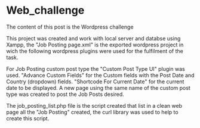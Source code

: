 # Web_challenge

The content of this post is the Wordpress challenge

This project was created and work with local server and databse using Xampp,
the "Job Posting page.xml" is the exported wordpress project in
wich the following wordpress plugins were used for the fulfilment of the task.

For Job Posting custom post type  the "Custom Post Type UI" plugin was used.
"Advance Custom Fields" for the Custom fields with the Post Date and Country (dropdown) fields.
"Shortcode For Current Date" for the current date to be displayed.
A new page using the same name of the custom post type was created to post the Job Posts desired.

The job_posting_list.php file is the script created that list
in a clean web page all the "Job Posting" created, the curl library
was used to help to create this script.
